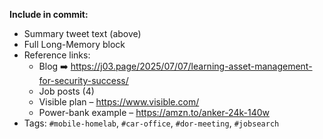 **Include in commit:**  
  - Summary tweet text (above)  
  - Full Long-Memory block  
  - Reference links:  
    * Blog ➡️ <https://j03.page/2025/07/07/learning-asset-management-for-security-success/>  
    * Job posts (4)  
    * Visible plan – <https://www.visible.com/>  
    * Power-bank example – <https://amzn.to/anker-24k-140w>  
  - Tags: `#mobile-homelab`, `#car-office`, `#dor-meeting`, `#jobsearch`  

